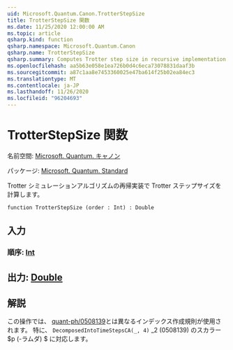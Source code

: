 ```yaml
---
uid: Microsoft.Quantum.Canon.TrotterStepSize
title: TrotterStepSize 関数
ms.date: 11/25/2020 12:00:00 AM
ms.topic: article
qsharp.kind: function
qsharp.namespace: Microsoft.Quantum.Canon
qsharp.name: TrotterStepSize
qsharp.summary: Computes Trotter step size in recursive implementation of Trotter simulation algorithm.
ms.openlocfilehash: aa5b63e058e1ea726b0d4c6eca73078831daaf3b
ms.sourcegitcommit: a87c1aa8e7453360025e47ba614f25b02ea84ec3
ms.translationtype: MT
ms.contentlocale: ja-JP
ms.lasthandoff: 11/26/2020
ms.locfileid: "96204693"
---
```

# <a name="trotterstepsize-function"></a>TrotterStepSize 関数

名前空間: [Microsoft. Quantum. キャノン](xref:Microsoft.Quantum.Canon)

パッケージ: [Microsoft. Quantum. Standard](https://nuget.org/packages/Microsoft.Quantum.Standard)


Trotter シミュレーションアルゴリズムの再帰実装で Trotter ステップサイズを計算します。

```qsharp
function TrotterStepSize (order : Int) : Double
```


## <a name="input"></a>入力

### <a name="order--int"></a>順序: [Int](xref:microsoft.quantum.lang-ref.int)





## <a name="output--double"></a>出力: [Double](xref:microsoft.quantum.lang-ref.double)



## <a name="remarks"></a>解説

この操作では、 [quant-ph/0508139](https://arxiv.org/abs/quant-ph/0508139)とは異なるインデックス作成規則が使用されます。 特に、 `DecomposedIntoTimeStepsCA(_, 4)` _2 (0508139) のスカラー $p (-ラムダ) $ に対応します。